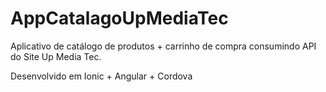 # AppCatalagoUpMediaTec
Aplicativo de catálogo de produtos + carrinho de compra consumindo API do Site Up Media Tec. 

Desenvolvido em Ionic + Angular + Cordova 
